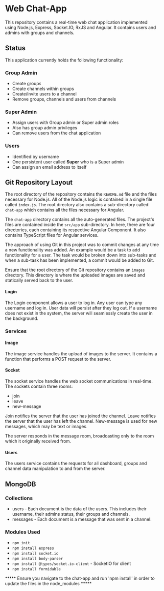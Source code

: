 # Web Chat-App
This repository contains a real-time web chat application implemented using Node.js, Express, Socket.IO, RxJS and Angular. It contains users and admins with groups and channels.

## Status
This application currently holds the following functionality:  
### Group Admin
* Create groups
* Create channels within groups
* Create/invite users to a channel
* Remove groups, channels and users from channels

### Super Admin
* Assign users with Group admin or Super admin roles
* Also has group admin privileges
* Can remove users from the chat application

### Users
* Identified by username
* One persistent user called __Super__ who is a Super admin
* Can assign an email address to itself

## Git Repository Layout
The root directory of the repository contains the `README.md` file and the files necessary for Node.js. All of the Node.js logic is contained in a single file called `index.js`. The root directory also contains a sub-directory called `chat-app` which contains all the files necessary for Angular.  
  
The `chat-app` directory contains all the auto-generated files. The project's files are contained inside the `src/app` sub-directory. In here, there are four directories, each containing its respective Angular Component. It also contains TypeScript files for Angular services.  
  
The approach of using Git in this project was to commit changes at any time a new functionality was added. An example would be a task to add functionality for a user. The task would be broken down into sub-tasks and when a sub-task has been implemented, a commit would be added to Git.  

Ensure that the root directory of the Git repository contains an `images` directory. This directory is where the uploaded images are saved and statically served back to the user. 
  
#### Login
The Login component allows a user to log in. Any user can type any username and log in. User data will persist after they log out. If a username does not exist in the system, the server will seamlessly create the user in the background. 

### Services
#### Image
The image service handles the upload of images to the server. It contains a function that performs a POST request to the server. 

#### Socket
The socket service handles the web socket communications in real-time. The sockets contain three rooms:
* join
* leave
* new-message

Join notifies the server that the user has joined the channel. Leave notifies the server that the user has left the channel. New-message is used for new messages, which may be text or images. 

The server responds in the message room, broadcasting only to the room which it originally received from. 

#### Users
The users service contains the requests for all dashboard, groups and channel data manipulation to and from the server. 

## MongoDB
### Collections
* users - Each document is the data of the users. This includes their username, their admins status, their groups and channels.
* messages - Each document is a message that was sent in a channel.

### Modules Used
* `npm init`
* `npm install express`
* `npm install socket.io`
* `npm install body-parser`
* `npm install @types/socket.io-client` - SocketIO for client
* `npm install formidable`


***** Ensure you navigate to the chat-app and run 'npm install' in order to update the files in the node_modules *****



